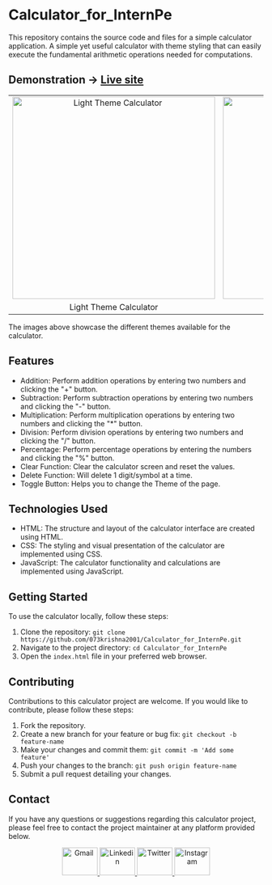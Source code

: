 # Calculator_for_InternPe
This repository contains the source code and files for a simple calculator application. A simple yet useful calculator with theme styling that can easily execute the fundamental arithmetic operations needed for computations.


## Demonstration -> [Live site](https://counsellor-startup.netlify.app/)

<table>
  <tr>
    <td align="center">
      <img src="https://github.com/073krishna2001/Calculator_for_InternPe/assets/96362071/f092f555-e9dc-48ed-a059-25cbbea3c8b1" alt="Light Theme Calculator" width="400px">
    </td>
    <td align="center">
      <img src="https://github.com/073krishna2001/Calculator_for_InternPe/assets/96362071/59fdb1c2-cd6a-4f73-93eb-c2bc29daa023" alt="Black Theme Calculator" width="400px">
    </td>
  </tr>
  <tr>
    <td align="center">Light Theme Calculator</td>
    <td align="center">Black Theme Calculator</td>
  </tr>
</table>

The images above showcase the different themes available for the calculator.


## Features

- Addition: Perform addition operations by entering two numbers and clicking the "+" button.
- Subtraction: Perform subtraction operations by entering two numbers and clicking the "-" button.
- Multiplication: Perform multiplication operations by entering two numbers and clicking the "*" button.
- Division: Perform division operations by entering two numbers and clicking the "/" button.
- Percentage: Perform percentage operations by entering the numbers and clicking the "%" button.
- Clear Function: Clear the calculator screen and reset the values.
- Delete Function: Will delete 1 digit/symbol at a time.
- Toggle Button: Helps you to change the Theme of the page.


## Technologies Used

- HTML: The structure and layout of the calculator interface are created using HTML.
- CSS: The styling and visual presentation of the calculator are implemented using CSS.
- JavaScript: The calculator functionality and calculations are implemented using JavaScript.


## Getting Started

To use the calculator locally, follow these steps:

1. Clone the repository: `git clone https://github.com/073krishna2001/Calculator_for_InternPe.git`
2. Navigate to the project directory: `cd Calculator_for_InternPe`
3. Open the `index.html` file in your preferred web browser.


## Contributing

Contributions to this calculator project are welcome. If you would like to contribute, please follow these steps:

1. Fork the repository.
2. Create a new branch for your feature or bug fix: `git checkout -b feature-name`
3. Make your changes and commit them: `git commit -m 'Add some feature'`
4. Push your changes to the branch: `git push origin feature-name`
5. Submit a pull request detailing your changes.


## Contact

If you have any questions or suggestions regarding this calculator project, please feel free to contact the project maintainer at any platform provided below.

<div align="center">
  <a href="mailto:073krishna2002@gmail.com" target="_blank" rel="noreferrer">
  <img src="https://cdn.worldvectorlogo.com/logos/gmail-icon-2.svg" alt="Gmail" width="70" height="55">
  </a>
  <a href="https://www.linkedin.com/in/krishna-pratap-singh-7b0b61228/" target="_blank" rel="noreferrer">
  <img src="https://cdn.worldvectorlogo.com/logos/linkedin-icon-2.svg" alt="Linkedin" width="70" height="55">
  </a>
  <a href="https://twitter.com/Krishna99141626" target="_blank" rel="noreferrer">
  <img src="https://cdn.worldvectorlogo.com/logos/twitter-6.svg" alt="Twitter" width="70" height="55">
  </a>
  <a href="https://www.instagram.com/073krishna2001/" target="_blank" rel="noreferrer">
  <img src="https://cdn.worldvectorlogo.com/logos/instagram-2016-5.svg" alt="Instagram" width="70" height="55">
  </a>
</div>
